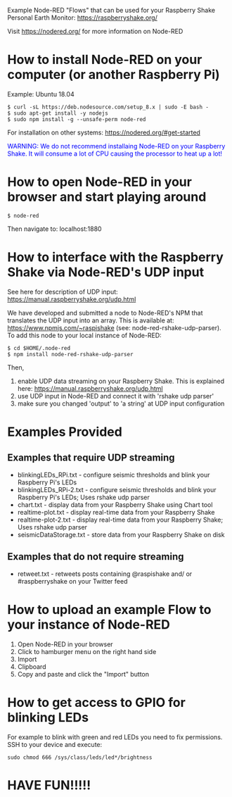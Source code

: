 Example Node-RED "Flows" that can be used for your Raspberry Shake Personal Earth Monitor: https://raspberryshake.org/

Visit https://nodered.org/ for more information on Node-RED


# How to install Node-RED on your computer (or another Raspberry Pi)

Example: Ubuntu 18.04

	$ curl -sL https://deb.nodesource.com/setup_8.x | sudo -E bash -
	$ sudo apt-get install -y nodejs
	$ sudo npm install -g --unsafe-perm node-red

For installation on other systems: https://nodered.org/#get-started

<span style="color:blue">WARNING: We do not recommend installaing Node-RED on your Raspberry Shake. It will consume a lot of CPU causing the processor to heat up a lot!</span>


# How to open Node-RED in your browser and start playing around

	$ node-red

Then navigate to: localhost:1880

# How to interface with the Raspberry Shake via Node-RED's UDP input

See here for description of UDP input: https://manual.raspberryshake.org/udp.html

We have developed and submitted a node to Node-RED's NPM that translates the UDP input into an array. This is available at: https://www.npmjs.com/~raspishake (see: node-red-rshake-udp-parser). To add this node to your local instance of Node-RED:

```
$ cd $HOME/.node-red
$ npm install node-red-rshake-udp-parser
```

Then, 

1. enable UDP data streaming on your Raspberry Shake. This is explained here: https://manual.raspberryshake.org/udp.html
2. use UDP input in Node-RED and connect it with 'rshake udp parser'
3. make sure you changed 'output' to 'a string' at UDP input configuration


# Examples Provided
## Examples that require UDP streaming
- blinkingLEDs_RPi.txt - configure seismic thresholds and blink your Raspberry Pi's LEDs
- blinkingLEDs_RPi-2.txt - configure seismic thresholds and blink your Raspberry Pi's LEDs; Uses rshake udp parser
- chart.txt - display data from your Raspberry Shake using Chart tool
- realtime-plot.txt - display real-time data from your Raspberry Shake
- realtime-plot-2.txt - display real-time data from your Raspberry Shake; Uses rshake udp parser
- seismicDataStorage.txt - store data from your Raspberry Shake on disk

## Examples that do not require streaming
- retweet.txt - retweets posts containing @raspishake and/ or #raspberryshake on your Twitter feed

# How to upload an example Flow to your instance of Node-RED

1. Open Node-RED in your browser
2. Click to hamburger menu on the right hand side
3. Import
4. Clipboard
5. Copy and paste and click the "Import" button



# How to get access to GPIO for blinking LEDs
For example to blink with green and red LEDs you need to fix permissions.
SSH to your device and execute:
```
sudo chmod 666 /sys/class/leds/led*/brightness
```

# HAVE FUN!!!!!







